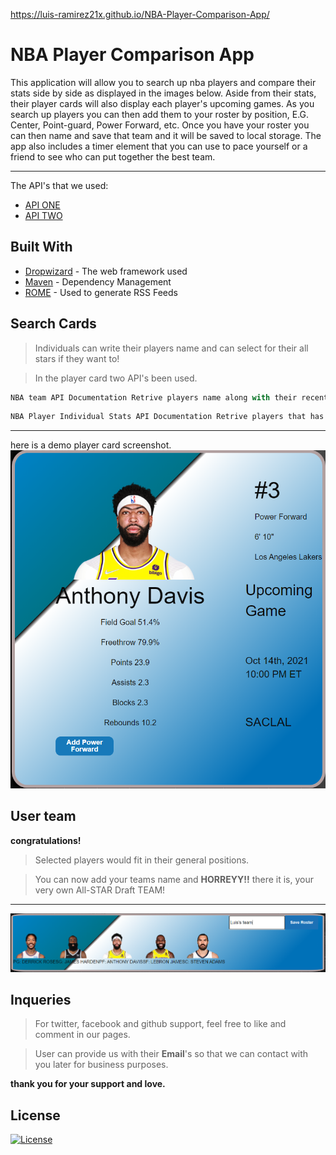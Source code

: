 https://luis-ramirez21x.github.io/NBA-Player-Comparison-App/
# NBA Player Comparison App

This application will allow you to search up nba players and compare their stats side by side as displayed in the images below. Aside from their stats, their player cards will also display each player's upcoming games. As you search up players you can then add them to your roster by position, E.G. Center, Point-guard, Power Forward, etc. Once you have your roster you can then name and save that team and it will be saved to local storage. The app also includes a timer element that you can use to pace yourself or a friend to see who can put together the best team.


___





The API's that we used:

* [API ONE](https://data.nba.net/10s/prod/v2/2021/teams.json)
* [API TWO](http://data.nba.net/10s/prod/v1/2021/teams/hawks/schedule.json)



## Built With

* [Dropwizard](http://www.dropwizard.io/1.0.2/docs/) - The web framework used
* [Maven](https://maven.apache.org/) - Dependency Management
* [ROME](https://rometools.github.io/rome/) - Used to generate RSS Feeds

## Search Cards

> Individuals can write their players name and can select for their all stars if they want to! 

>In the player card two API's been used.

```js
NBA team API Documentation Retrive players name along with their recent picture and other stats such as their assists, Field goals etc.
```

```js
NBA Player Individual Stats API Documentation Retrive players that has been called by User input. This API is an intensive NBA Player API offering complete accounts for all active NBA player games and show the stats right side of the player card.
```

___
here is a demo player card screenshot.
![ScreenShot1](./assets/images/ss1.PNG)

## User team

**congratulations!**

> Selected players would fit in their general positions. 

> You can now add your teams name and **HORREYY!!** there it is, your very own All-STAR Draft TEAM!
___
![ScreenShot12](./assets/images/ss2.PNG)

## Inqueries

> For twitter, facebook and github support, feel free to like and comment in our pages.

>User can provide us with their **Email**'s so that we can contact with you later for business purposes. 



**thank you for your support and love.**

## License
[![License](https://img.shields.io/badge/License-Boost_1.0-lightblue.svg)](https://www.boost.org/LICENSE_1_0.txt)
